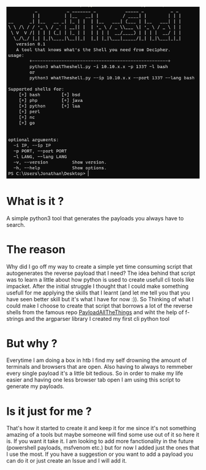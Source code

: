 ![](whatTheShell.PNG)

# What is it ?
A simple python3 tool that generates the payloads you always have to search.

# The reason
Why did I go off my way to create a simple yet time consuming script that autogenerates the reverse payload that I need? The idea behind that script was to learn a little about how python is used to create usefull cli tools like impacket. After the initial struggle I thought that I could make something usefull for me applying the skills that I learnt (and let me tell you that you have seen better skill but it's what I have for now :)). So Thinking of what I could make I choose to create that script that borrows a lot of the reverse shells from the famous repo [PayloadAllTheThings](https://github.com/swisskyrepo/PayloadsAllTheThings/blob/master/Methodology%20and%20Resources/Reverse%20Shell%20Cheatsheet.md) and wiht the help of f-strings and the argparser library I created my first cli python tool

# But why ?
Everytime I am doing a box in htb I find my self drowning the amount of terminals and browsers that are open. Also having to always to remmeber every single payload it's a little bit tedious. So in order to make my life easier and having one less browser tab open I am using this script to generate my payloads.

# Is it just for me ?
That's how it started to create it and keep it for me since it's not something amazing of a tools but maybe someone will find some use out of it so here it is. If you want it take it. I am looking to add more fanctionality in the future (powershell payloads, msfvenom etc.) but for now I added just the ones that I use the most. If you have a suggestion or you want to add a payload you can do it or just create an Issue and I will add it.
